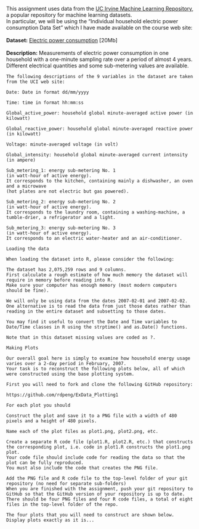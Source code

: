 This assignment uses data from the <a href="http://archive.ics.uci.edu/ml/">UC Irvine Machine Learning Repository</a>, a popular repository for machine learning datasets. <br>
In particular, we will be using the “Individual household electric power consumption Data Set” which I have made available on the course web site:
<br><br>
<b>Dataset:</b> <a href="https://d396qusza40orc.cloudfront.net/exdata%2Fdata%2Fhousehold_power_consumption.zip">Electric power consumption</a></b> [20Mb]
<br><br>
<b>Description:</b> Measurements of electric power consumption in one household with a one-minute sampling rate over a period of almost 4 years. <br>Different electrical quantities and some sub-metering values are available.
```
The following descriptions of the 9 variables in the dataset are taken from the UCI web site:

Date: Date in format dd/mm/yyyy

Time: time in format hh:mm:ss

Global_active_power: household global minute-averaged active power (in kilowatt)

Global_reactive_power: household global minute-averaged reactive power (in kilowatt)

Voltage: minute-averaged voltage (in volt)

Global_intensity: household global minute-averaged current intensity (in ampere)

Sub_metering_1: energy sub-metering No. 1 
(in watt-hour of active energy). 
It corresponds to the kitchen, containing mainly a dishwasher, an oven and a microwave 
(hot plates are not electric but gas powered).

Sub_metering_2: energy sub-metering No. 2 
(in watt-hour of active energy). 
It corresponds to the laundry room, containing a washing-machine, a tumble-drier, a refrigerator and a light.

Sub_metering_3: energy sub-metering No. 3 
(in watt-hour of active energy). 
It corresponds to an electric water-heater and an air-conditioner.
```
```
Loading the data

When loading the dataset into R, please consider the following:

The dataset has 2,075,259 rows and 9 columns. 
First calculate a rough estimate of how much memory the dataset will require in memory before reading into R. 
Make sure your computer has enough memory (most modern computers should be fine).

We will only be using data from the dates 2007-02-01 and 2007-02-02. 
One alternative is to read the data from just those dates rather than reading in the entire dataset and subsetting to those dates.

You may find it useful to convert the Date and Time variables to Date/Time classes in R using the strptime() and as.Date() functions.

Note that in this dataset missing values are coded as ?.
```
```
Making Plots
```
```
Our overall goal here is simply to examine how household energy usage varies over a 2-day period in February, 2007. 
Your task is to reconstruct the following plots below, all of which were constructed using the base plotting system.
```
```
First you will need to fork and clone the following GitHub repository: 

https://github.com/rdpeng/ExData_Plotting1
```
```
For each plot you should

Construct the plot and save it to a PNG file with a width of 480 pixels and a height of 480 pixels.

Name each of the plot files as plot1.png, plot2.png, etc.
```
```
Create a separate R code file (plot1.R, plot2.R, etc.) that constructs the corresponding plot, i.e. code in plot1.R constructs the plot1.png plot. 
Your code file should include code for reading the data so that the plot can be fully reproduced. 
You must also include the code that creates the PNG file.

Add the PNG file and R code file to the top-level folder of your git repository (no need for separate sub-folders)
When you are finished with the assignment, push your git repository to GitHub so that the GitHub version of your repository is up to date. 
There should be four PNG files and four R code files, a total of eight files in the top-level folder of the repo.
```
```
The four plots that you will need to construct are shown below.
Display plots exactly as it is...
```
